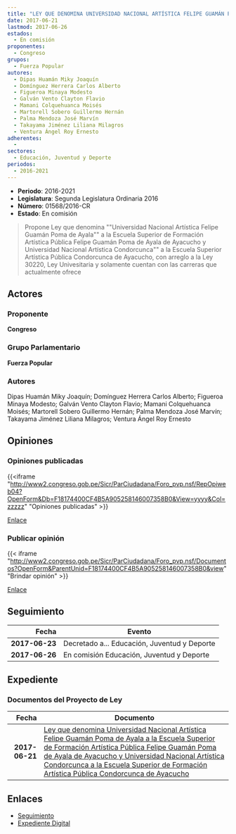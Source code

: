 ```yaml
---
title: "LEY QUE DENOMINA UNIVERSIDAD NACIONAL ARTÍSTICA FELIPE GUAMÁN POMA DE AYALA A LA ESCUELA SUPERIOR DE FORMACIÓN ARTÍSTICA PÚBLICA FELIPE GUAMÁN POMA DE AYALA DE AYACUCHO Y UNIVERSIDAD NACIONAL ARTÍSTICA CONDORCUNCA A LA ESCUELA SUPERIOR DE FORMACIÓN ARTÍSTICA PÚBLICA CONDORCUNCA DE AYACUCHO"
date: 2017-06-21
lastmod: 2017-06-26
estados: 
  - En comisión
proponentes: 
  - Congreso
grupos: 
  - Fuerza Popular
autores: 
  - Dipas Huamán Miky Joaquín
  - Domínguez Herrera Carlos Alberto
  - Figueroa Minaya Modesto
  - Galván Vento Clayton Flavio
  - Mamani Colquehuanca Moisés
  - Martorell Sobero Guillermo Hernán
  - Palma Mendoza José Marvín
  - Takayama Jiménez Liliana Milagros
  - Ventura Ángel Roy Ernesto
adherentes: 
  - 
sectores: 
  - Educación, Juventud y Deporte
periodos: 
  - 2016-2021
---
```


- **Periodo**: 2016-2021
- **Legislatura**: Segunda Legislatura Ordinaria 2016
- **Número**: 01568/2016-CR
- **Estado**: En comisión

> Propone Ley que denomina ""Universidad Nacional Artística Felipe Guamán Poma de Ayala"" a la Escuela Superior de Formación Artística Pública Felipe Guamán Poma de Ayala de Ayacucho y Universidad Nacional Artística Condorcunca"" a la Escuela Superior Artística Pública Condorcunca de Ayacucho, con arreglo a la Ley 30220, Ley Univesitaria y solamente cuentan con las carreras que actualmente ofrece


## Actores

### Proponente

**Congreso**

### Grupo Parlamentario

**Fuerza Popular**

### Autores

Dipas Huamán Miky Joaquín; Domínguez Herrera Carlos Alberto; Figueroa Minaya Modesto; Galván Vento Clayton Flavio; Mamani Colquehuanca Moisés; Martorell Sobero Guillermo Hernán; Palma Mendoza José Marvín; Takayama Jiménez Liliana Milagros; Ventura Ángel Roy Ernesto


## Opiniones

### Opiniones publicadas

{{<iframe "http://www2.congreso.gob.pe/Sicr/ParCiudadana/Foro_pvp.nsf/RepOpiweb04?OpenForm&Db=F18174400CF4B5A905258146007358B0&View=yyyy&Col=zzzzz" "Opiniones publicadas" >}}

[Enlace](http://www2.congreso.gob.pe/Sicr/ParCiudadana/Foro_pvp.nsf/RepOpiweb04?OpenForm&Db=F18174400CF4B5A905258146007358B0&View=yyyy&Col=zzzzz)
### Publicar opinión

{{< iframe "http://www2.congreso.gob.pe/Sicr/ParCiudadana/Foro_pvp.nsf/Documentos?OpenForm&ParentUnid=F18174400CF4B5A905258146007358B0&view" "Brindar opinión" >}}

[Enlace](http://www2.congreso.gob.pe/Sicr/ParCiudadana/Foro_pvp.nsf/Documentos?OpenForm&ParentUnid=F18174400CF4B5A905258146007358B0&view)

## Seguimiento

| Fecha | Evento |
|------:|--------|
| **2017-06-23** | Decretado a... Educación, Juventud y Deporte|
| **2017-06-26** | En comisión Educación, Juventud y Deporte|


## Expediente


### Documentos del Proyecto de Ley

| Fecha | Documento |
|------:|--------|
| **2017-06-21** | [Ley que denomina Universidad Nacional Artística Felipe Guamán Poma de Ayala a la Escuela Superior de Formación Artística Pública Felipe Guamán Poma de Ayala de Ayacucho y Universidad Nacional Artística Condorcunca a la Escuela Superior de Formación Artística Pública Condorcunca de Ayacucho](http://www.leyes.congreso.gob.pe/Documentos/2016_2021/Proyectos_de_Ley_y_de_Resoluciones_Legislativas/PL0156820170621.pdf) |

## Enlaces 

- [Seguimiento](http://www2.congreso.gob.pe/Sicr/TraDocEstProc/CLProLey2016.nsf/f7fff46988ca05b1052578e100829cc7/0291bd747a299e090525814700151330?OpenDocument)
- [Expediente Digital](http://www2.congreso.gob.pe/Sicr/TraDocEstProc/CLProLey2016.nsf/f7fff46988ca05b1052578e100829cc7/0291bd747a299e090525814700151330?OpenDocument&Click=05257FB7005EB655.eb71d0cf91d8294e05256cdf006b5706/$Body/0.1C6C)
